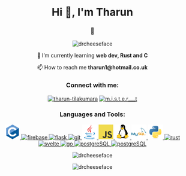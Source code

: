 <h1 align="center">Hi 👋, I'm Tharun</h1>
<h3 align="center">🦆</h3>

<p align="center"> <img src="https://komarev.com/ghpvc/?username=drcheeseface&label=Profile%20views&color=0e75b6&style=flat-square" alt="drcheeseface" /> </p>

<p align="center">🌱 I’m currently learning <b>web dev, Rust and C</b></p>

<p align="center">📫 How to reach me <b>tharun1@hotmail.co.uk</b></p>

<h3 align="center">Connect with me:</h3>
<p align="center">
<a href="https://www.linkedin.com/in/tharun-tilakumara-087103178/" target="blank"><img align="center" src="https://raw.githubusercontent.com/rahuldkjain/github-profile-readme-generator/master/src/images/icons/Social/linked-in-alt.svg" alt="tharun-tilakumara" height="30" width="40" /></a>
<a href="https://instagram.com/m.i.s.t.e.r___t" target="blank"><img align="center" src="https://raw.githubusercontent.com/rahuldkjain/github-profile-readme-generator/master/src/images/icons/Social/instagram.svg" alt="m.i.s.t.e.r___t" height="30" width="40" /></a>
</p>

<h3 align="center">Languages and Tools:</h3>
<p align="center"> <a href="https://www.cprogramming.com/" target="_blank" rel="noreferrer"> <img src="https://raw.githubusercontent.com/devicons/devicon/master/icons/c/c-original.svg" alt="c" width="40" height="40"/> </a> <a href="https://firebase.google.com/" target="_blank" rel="noreferrer"> <img src="https://www.vectorlogo.zone/logos/firebase/firebase-icon.svg" alt="firebase" width="40" height="40"/> </a> <a href="https://flask.palletsprojects.com/" target="_blank" rel="noreferrer"> <img src="https://www.vectorlogo.zone/logos/pocoo_flask/pocoo_flask-icon.svg" alt="flask" width="40" height="40"/> </a> <a href="https://git-scm.com/" target="_blank" rel="noreferrer"> <img src="https://www.vectorlogo.zone/logos/git-scm/git-scm-icon.svg" alt="git" width="40" height="40"/> </a> <a href="https://www.java.com" target="_blank" rel="noreferrer"> <img src="https://raw.githubusercontent.com/devicons/devicon/master/icons/java/java-original.svg" alt="java" width="40" height="40"/> </a> <a href="https://developer.mozilla.org/en-US/docs/Web/JavaScript" target="_blank" rel="noreferrer"> <img src="https://raw.githubusercontent.com/devicons/devicon/master/icons/javascript/javascript-original.svg" alt="javascript" width="40" height="40"/> </a> <a href="https://www.linux.org/" target="_blank" rel="noreferrer"> <img src="https://raw.githubusercontent.com/devicons/devicon/master/icons/linux/linux-original.svg" alt="linux" width="40" height="40"/> </a> <a href="https://www.mysql.com/" target="_blank" rel="noreferrer"> <img src="https://raw.githubusercontent.com/devicons/devicon/master/icons/mysql/mysql-original-wordmark.svg" alt="mysql" width="40" height="40"/> </a> <a href="https://www.python.org" target="_blank" rel="noreferrer"> <img src="https://raw.githubusercontent.com/devicons/devicon/master/icons/python/python-original.svg" alt="python" width="40" height="40"/> </a> 
<a href="https://www.rust-lang.org" target="_blank" rel="noreferrer"> <img src="https://www.rust-lang.org/logos/rust-logo-512x512.png" alt="rust" width="40" height="40"/> </a> <a href="https://svelte.dev" target="_blank" rel="noreferrer"> <img src="https://upload.wikimedia.org/wikipedia/commons/1/1b/Svelte_Logo.svg" alt="svelte" width="40" height="40"/> </a>
<a href="https://go.dev" target="_blank" rel="noreferrer"> <img src="https://go.dev/blog/go-brand/Go-Logo/SVG/Go-Logo_Aqua.svg" alt="go" width="60" height="60"/> </a>
<a href="https://www.postgresql.org/" target="_blank" rel="noreferrer"> <img src="https://upload.wikimedia.org/wikipedia/commons/thumb/2/29/Postgresql_elephant.svg/1985px-Postgresql_elephant.svg.png" alt="postgreSQL" width="40" height="40"/> </a>
<a href="https://react.dev/" target="_blank" rel="noreferrer"> <img src="https://github.com/user-attachments/assets/baecfe75-2ace-4527-a83a-fb78b0e3e276" alt="postgreSQL" width="40" height="40"/> </a></p>

<p align="center">
  <img src="https://github-readme-stats.vercel.app/api/top-langs?username=drcheeseface&show_icons=true&locale=en&layout=compact" alt="drcheeseface" />
</p>

<p align="center">
  <img src="https://github-readme-streak-stats.herokuapp.com/?user=drcheeseface&" alt="drcheeseface" />
</p>

